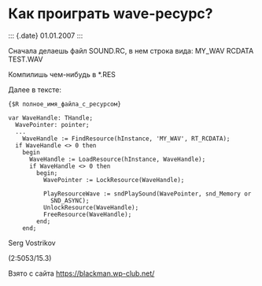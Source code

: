 Как проиграть wave-ресурс?
==========================

::: {.date}
01.01.2007
:::

Сначала делаешь файл SOUND.RC, в нем строка вида: MY\_WAV RCDATA
TEST.WAV

Компилишь чем-нибyдь в \*.RES

Далее в тексте:

    {$R полное_имя_файла_с_ресурсом}
     
    var WaveHandle: THandle;
      WavePointer: pointer;
      ...
        WaveHandle := FindResource(hInstance, 'MY_WAV', RT_RCDATA);
      if WaveHandle <> 0 then
        begin
          WaveHandle := LoadResource(hInstance, WaveHandle);
          if WaveHandle <> 0 then
            begin;
              WavePointer := LockResource(WaveHandle);
     
              PlayResourceWave := sndPlaySound(WavePointer, snd_Memory or
                SND_ASYNC);
              UnlockResource(WaveHandle);
              FreeResource(WaveHandle);
            end;
        end;

Serg Vostrikov

(2:5053/15.3)

Взято с сайта <https://blackman.wp-club.net/>

